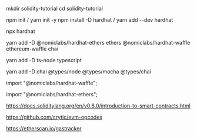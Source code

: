 mkdir solidity-tutorial
cd solidity-tutorial

npm init / yarn init -y
npm install -D hardhat / yarn add --dev hardhat

npx hardhat

yarn add -D @nomiclabs/hardhat-ethers ethers @nomiclabs/hardhat-waffle ethereum-waffle chai

yarn add -D ts-node typescript

yarn add -D chai @types/node @types/mocha @types/chai

import "@nomiclabs/hardhat-waffle";

import "@nomiclabs/hardhat-ethers";

https://docs.soliditylang.org/en/v0.8.0/introduction-to-smart-contracts.html

https://github.com/crytic/evm-opcodes

https://etherscan.io/gastracker
